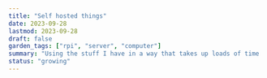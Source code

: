 ```yaml
---
title: "Self hosted things"
date: 2023-09-28
lastmod: 2023-09-28
draft: false
garden_tags: ["rpi", "server", "computer"]
summary: "Using the stuff I have in a way that takes up loads of time :-)"
status: "growing"
---
```

